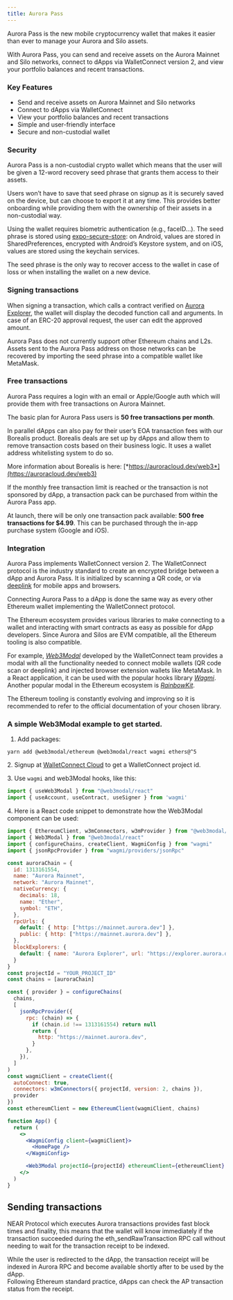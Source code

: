 ```yaml
---
title: Aurora Pass
---
```

Aurora Pass is the new mobile cryptocurrency wallet that makes it easier than ever to manage your Aurora and Silo assets.

With Aurora Pass, you can send and receive assets on the Aurora Mainnet and Silo networks, connect to dApps via WalletConnect version 2, and view your portfolio balances and recent transactions.

### Key Features

* Send and receive assets on Aurora Mainnet and Silo networks
* Connect to dApps via WalletConnect
* View your portfolio balances and recent transactions
* Simple and user-friendly interface
* Secure and non-custodial wallet

### Security

Aurora Pass is a non-custodial crypto wallet which means that the user will be given a 12-word recovery seed phrase that grants them access to their assets.

Users won’t have to save that seed phrase on signup as it is securely saved on the device, but can choose to export it at any time. This provides better onboarding while providing them with the ownership of their assets in a non-custodial way.

Using the wallet requires biometric authentication (e.g., faceID...). The seed phrase is stored using [expo-secure-store](https://docs.expo.dev/versions/latest/sdk/securestore/): on Android, values are stored in SharedPreferences, encrypted with Android’s Keystore system, and on iOS, values are stored using the keychain services.

The seed phrase is the only way to recover access to the wallet in case of loss or when installing the wallet on a new device.

### Signing transactions

When signing a transaction, which calls a contract verified on [Aurora Explorer](https://explorer.aurora.dev/), the wallet will display the decoded function call and arguments. In case of an ERC-20 approval request, the user can edit the approved amount.

Aurora Pass does not currently support other Ethereum chains and L2s. Assets sent to the Aurora Pass address on those networks can be recovered by importing the seed phrase into a compatible wallet like MetaMask.

### Free transactions

Aurora Pass requires a login with an email or Apple/Google auth which will provide them with free transactions on Aurora Mainnet.

The basic plan for Aurora Pass users is **50 free transactions per month**.

In parallel dApps can also pay for their user’s EOA transaction fees with our Borealis product. Borealis deals are set up by dApps and allow them to remove transaction costs based on their business logic. It uses a wallet address whitelisting system to do so.

More information about Borealis is here: [*https://auroracloud.dev/web3*](https://auroracloud.dev/web3)

If the monthly free transaction limit is reached or the transaction is not sponsored by dApp, a transaction pack can be purchased from within the Aurora Pass app.

At launch, there will be only one transaction pack available: **500 free transactions for $4.99**. This can be purchased through the in-app purchase system (Google and iOS).

### Integration

Aurora Pass implements WalletConnect version 2. The WalletConnect protocol is the industry standard to create an encrypted bridge between a dApp and Aurora Pass. It is initialized by scanning a QR code, or via [deeplink](https://docs.walletconnect.com/2.0/android/guides/mobile-linking) for mobile apps and browsers.

Connecting Aurora Pass to a dApp is done the same way as every other Ethereum wallet implementing the WalletConnect protocol.

The Ethereum ecosystem provides various libraries to make connecting to a wallet and interacting with smart contracts as easy as possible for dApp developers. Since Aurora and Silos are EVM compatible, all the Ethereum tooling is also compatible.

For example, [*Web3Modal*](https://web3modal.com/) developed by the WalletConnect team provides a modal with all the functionality needed to connect mobile wallets (QR code scan or deeplink) and injected browser extension wallets like MetaMask. In a React application, it can be used with the popular hooks library [*Wagmi*](https://wagmi.sh/). Another popular modal in the Ethereum ecosystem is [*RainbowKit*](https://www.rainbowkit.com/).

The Ethereum tooling is constantly evolving and improving so it is recommended to refer to the official documentation of your chosen library.

### **A simple Web3Modal example to get started.**

1. Add packages:

```shell
yarn add @web3modal/ethereum @web3modal/react wagmi ethers@^5
```

2\. Signup at [WalletConnect Cloud](https://cloud.walletconnect.com/sign-in) to get a WalletConnect project id.

3\. Use `wagmi` and web3Modal hooks, like this:

```jsx
import { useWeb3Modal } from "@web3modal/react"
import { useAccount, useContract, useSigner } from 'wagmi'
```

4\. Here is a React code snippet to demonstrate how the Web3Modal component can be used:

```jsx
import { EthereumClient, w3mConnectors, w3mProvider } from "@web3modal/ethereum"
import { Web3Modal } from "@web3modal/react"
import { configureChains, createClient, WagmiConfig } from "wagmi"
import { jsonRpcProvider } from "wagmi/providers/jsonRpc"

const auroraChain = {
  id: 1313161554,
  name: "Aurora Mainnet",
  network: "Aurora Mainnet",
  nativeCurrency: {
    decimals: 18,
    name: "Ether",
    symbol: "ETH",
  },
  rpcUrls: {
    default: { http: ["https://mainnet.aurora.dev"] },
    public: { http: ["https://mainnet.aurora.dev"] },
  },
  blockExplorers: {
    default: { name: "Aurora Explorer", url: "https://explorer.aurora.dev" },
  }
}
const projectId = "YOUR_PROJECT_ID"
const chains = [auroraChain]

const { provider } = configureChains(
  chains,
  [
    jsonRpcProvider({
      rpc: (chain) => {
        if (chain.id !== 1313161554) return null
        return {
          http: "https://mainnet.aurora.dev",
        }
      },
    }),
  ]
)
const wagmiClient = createClient({
  autoConnect: true,
  connectors: w3mConnectors({ projectId, version: 2, chains }),
  provider
})
const ethereumClient = new EthereumClient(wagmiClient, chains)

function App() {
  return (
    <>
      <WagmiConfig client={wagmiClient}>
        <HomePage />
      </WagmiConfig>

      <Web3Modal projectId={projectId} ethereumClient={ethereumClient} />
    </>
  )
}
```

## Sending transactions

NEAR Protocol which executes Aurora transactions provides fast block times and finality, this means that the wallet will know immediately if the transaction succeeded during the eth_sendRawTransaction RPC call without needing to wait for the transaction receipt to be indexed.

While the user is redirected to the dApp, the transaction receipt will be indexed in Aurora RPC and become available shortly after to be used by the dApp.\
Following Ethereum standard practice, dApps can check the AP transaction status from the receipt.
